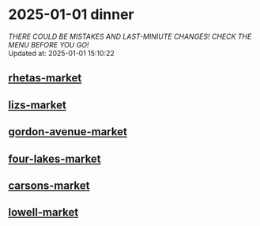 # 2025-01-01 dinner  
*THERE COULD BE MISTAKES AND LAST-MINIUTE CHANGES! CHECK THE MENU BEFORE YOU GO!*  
Updated at: 2025-01-01 15:10:22  
## [rhetas-market](https://wisc-housingdining.nutrislice.com/menu/rhetas-market/dinner/2025-01-01)  
## [lizs-market](https://wisc-housingdining.nutrislice.com/menu/lizs-market/dinner/2025-01-01)  
## [gordon-avenue-market](https://wisc-housingdining.nutrislice.com/menu/gordon-avenue-market/dinner/2025-01-01)  
## [four-lakes-market](https://wisc-housingdining.nutrislice.com/menu/four-lakes-market/dinner/2025-01-01)  
## [carsons-market](https://wisc-housingdining.nutrislice.com/menu/carsons-market/dinner/2025-01-01)  
## [lowell-market](https://wisc-housingdining.nutrislice.com/menu/lowell-market/dinner/2025-01-01)  
  
